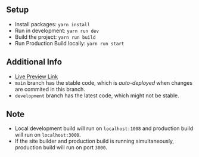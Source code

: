 ## Setup

- Install packages: `yarn install`
- Run in development: `yarn run dev`
- Build the project: `yarn run build`
- Run Production Build locally: `yarn run start`

## Additional Info
- [Live Preview Link](https://nextjs-preview-site.vercel.app/)
- `main` branch has the stable code, which is *auto-deployed* when changes are commited in this branch.
- `development` branch has the latest code, which might not be stable.

## Note
- Local development build will run on `localhost:1008` and production build will run on `localhost:3000`.
- If the site builder and production build is running simultaneously, production build will run on port `3000`.